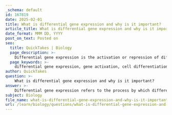 ```yaml
---
_schema: default
id: 167819
date: 2025-02-01
title: What is differential gene expression and why is it important?
article_title: What is differential gene expression and why is it important?
date_format: MMM DD, YYYY
post_on_text: Posted on
seo:
  title: QuickTakes | Biology
  page_description: >-
    Differential gene expression is the activation or repression of different genes in various cell types, crucial for cell differentiation, development, homeostasis, and understanding diseases, with significant implications in evolution.
  page_keywords: >-
    differential gene expression, gene activation, cell differentiation, developmental processes, homeostasis, environmental response, disease understanding, evolutionary significance, high-throughput techniques, molecular biology
author: QuickTakes
question: >-
    What is differential gene expression and why is it important?
answer: >-
    Differential gene expression refers to the process by which different genes are activated or repressed in various cell types, leading to the diverse functions and identities of cells within an organism. This phenomenon is crucial for the development and maintenance of multicellular organisms, as it allows cells to acquire distinct identities and perform specific functions.\n\n### Importance of Differential Gene Expression:\n\n1. **Cell Differentiation**: Differential gene expression is essential for the differentiation of cells from a single fertilized egg into the hundreds of specialized cell types found in the body. Each cell type expresses a unique set of genes that define its structure and function.\n\n2. **Developmental Processes**: During development, specific genes must be turned on or off at precise times to ensure proper growth and formation of tissues and organs. This regulation is fundamental to developmental genetics, which studies how genotypes are transformed into phenotypes.\n\n3. **Homeostasis and Growth**: Differential gene expression is vital for maintaining cellular homeostasis and regulating growth. It allows cells to activate genes necessary for cell division and growth while repressing those that could inhibit these processes, ensuring that cells grow at appropriate rates.\n\n4. **Response to Environmental Stimuli**: Cells can respond to changes in their environment through differential gene expression. For instance, certain genes may be activated in response to stress, allowing the organism to adapt to new conditions.\n\n5. **Understanding Disease**: Analyzing differential gene expression is important for understanding the biological differences between healthy and diseased states. It can reveal how certain genes contribute to disease processes, which is valuable for developing targeted therapies.\n\n6. **Evolutionary Significance**: Differential gene expression has played a significant role in evolution, particularly in the development of complex traits in organisms. Studies have shown that variations in gene expression can lead to significant phenotypic differences, influencing evolutionary pathways.\n\n7. **High-Throughput Techniques**: Advances in technology, such as high-throughput differential gene expression profiling, allow researchers to measure the expression of thousands of genes simultaneously. This comprehensive approach provides insights into cellular functions and the underlying mechanisms of various biological processes.\n\nIn summary, differential gene expression is a fundamental aspect of molecular biology that underpins the complexity of life, enabling organisms to develop, adapt, and respond to their environments. Its study is crucial for advancing our understanding of genetics, development, and disease.
subject: Biology
file_name: what-is-differential-gene-expression-and-why-is-it-important.md
url: /learn/biology/questions/what-is-differential-gene-expression-and-why-is-it-important
---
```


&nbsp;